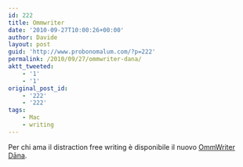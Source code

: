 ```yaml
---
id: 222
title: Ommwriter
date: '2010-09-27T10:00:26+00:00'
author: Davide
layout: post
guid: 'http://www.probonomalum.com/?p=222'
permalink: /2010/09/27/ommwriter-dana/
aktt_tweeted:
    - '1'
    - '1'
original_post_id:
    - '222'
    - '222'
tags:
    - Mac
    - writing
---
```


Per chi ama il distraction free writing è disponibile il nuovo [OmmWriter Dāna](http://www.ommwriter.com).